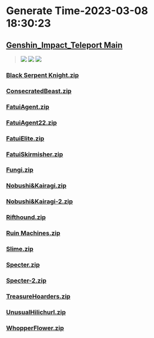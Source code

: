 # Generate Time-2023-03-08 18:30:23

## [Genshin_Impact_Teleport Main](https://github.com/Sam5440/Genshin_Impact_Teleport)

>![](https://komarev.com/ghpvc/?username=done439)
>![](https://komarev.com/ghpvc/?username=done438)
>![](https://komarev.com/ghpvc/?username=done437)

### [Black Serpent Knight.zip](https://raw.githubusercontent.com/Sam5440/Genshin_Impact_Teleport/download/ManualCollectPoint/Monster/Black%20Serpent%20Knight.zip)

### [ConsecratedBeast.zip](https://raw.githubusercontent.com/Sam5440/Genshin_Impact_Teleport/download/ManualCollectPoint/Monster/ConsecratedBeast.zip)

### [FatuiAgent.zip](https://raw.githubusercontent.com/Sam5440/Genshin_Impact_Teleport/download/ManualCollectPoint/Monster/FatuiAgent.zip)

### [FatuiAgent22.zip](https://raw.githubusercontent.com/Sam5440/Genshin_Impact_Teleport/download/ManualCollectPoint/Monster/FatuiAgent22.zip)

### [FatuiElite.zip](https://raw.githubusercontent.com/Sam5440/Genshin_Impact_Teleport/download/ManualCollectPoint/Monster/FatuiElite.zip)

### [FatuiSkirmisher.zip](https://raw.githubusercontent.com/Sam5440/Genshin_Impact_Teleport/download/ManualCollectPoint/Monster/FatuiSkirmisher.zip)

### [Fungi.zip](https://raw.githubusercontent.com/Sam5440/Genshin_Impact_Teleport/download/ManualCollectPoint/Monster/Fungi.zip)

### [Nobushi&Kairagi.zip](https://raw.githubusercontent.com/Sam5440/Genshin_Impact_Teleport/download/ManualCollectPoint/Monster/Nobushi%26Kairagi.zip)

### [Nobushi&Kairagi-2.zip](https://raw.githubusercontent.com/Sam5440/Genshin_Impact_Teleport/download/ManualCollectPoint/Monster/Nobushi%26Kairagi-2.zip)

### [Rifthound.zip](https://raw.githubusercontent.com/Sam5440/Genshin_Impact_Teleport/download/ManualCollectPoint/Monster/Rifthound.zip)

### [Ruin Machines.zip](https://raw.githubusercontent.com/Sam5440/Genshin_Impact_Teleport/download/ManualCollectPoint/Monster/Ruin%20Machines.zip)

### [Slime.zip](https://raw.githubusercontent.com/Sam5440/Genshin_Impact_Teleport/download/ManualCollectPoint/Monster/Slime.zip)

### [Specter.zip](https://raw.githubusercontent.com/Sam5440/Genshin_Impact_Teleport/download/ManualCollectPoint/Monster/Specter.zip)

### [Specter-2.zip](https://raw.githubusercontent.com/Sam5440/Genshin_Impact_Teleport/download/ManualCollectPoint/Monster/Specter-2.zip)

### [TreasureHoarders.zip](https://raw.githubusercontent.com/Sam5440/Genshin_Impact_Teleport/download/ManualCollectPoint/Monster/TreasureHoarders.zip)

### [UnusualHilichurl.zip](https://raw.githubusercontent.com/Sam5440/Genshin_Impact_Teleport/download/ManualCollectPoint/Monster/UnusualHilichurl.zip)

### [WhopperFlower.zip](https://raw.githubusercontent.com/Sam5440/Genshin_Impact_Teleport/download/ManualCollectPoint/Monster/WhopperFlower.zip)

